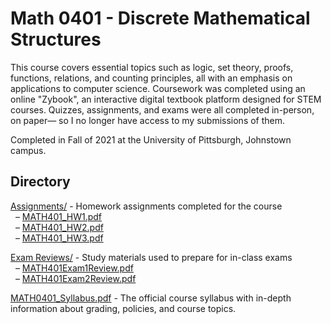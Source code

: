 # Math 0401 - Discrete Mathematical Structures

This course covers essential topics such as logic, set theory, proofs, functions, relations, and counting principles, all with an emphasis on applications to computer science. Coursework was completed using an online "Zybook", an interactive digital textbook platform designed for STEM courses. Quizzes, assignments, and exams were all completed in-person, on paper— so I no longer have access to my submissions of them.

Completed in Fall of 2021 at the University of Pittsburgh, Johnstown campus.

## Directory

[Assignments/](Assignments) - Homework assignments completed for the course  
  &nbsp;&nbsp;– [MATH401_HW1.pdf](Assignments/MATH401_HW1.pdf)  
  &nbsp;&nbsp;– [MATH401_HW2.pdf](Assignments/MATH401_HW2.pdf)  
  &nbsp;&nbsp;– [MATH401_HW3.pdf](Assignments/MATH401_HW3.pdf)

[Exam Reviews/](Exam%20Reviews) - Study materials used to prepare for in-class exams  
  &nbsp;&nbsp;– [MATH401Exam1Review.pdf](Exam%20Reviews/MATH401Exam1Review.pdf)  
  &nbsp;&nbsp;– [MATH401Exam2Review.pdf](Exam%20Reviews/MATH401Exam2Review.pdf)

[MATH0401_Syllabus.pdf](MATH0401_Syllabus.pdf) - The official course syllabus with in-depth information about grading, policies, and course topics.